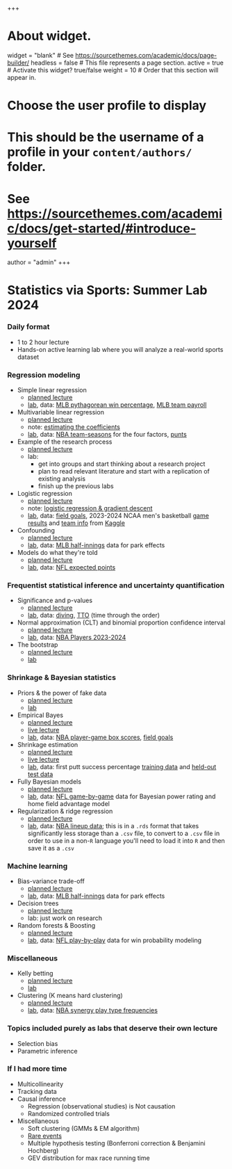 +++
# About widget.
widget = "blank"  # See https://sourcethemes.com/academic/docs/page-builder/
headless = false  # This file represents a page section.
active = true  # Activate this widget? true/false
weight = 10  # Order that this section will appear in.

# Choose the user profile to display
# This should be the username of a profile in your `content/authors/` folder.
# See https://sourcethemes.com/academic/docs/get-started/#introduce-yourself
author = "admin"
+++

# Statistics via Sports: Summer Lab 2024

### Daily format
* 1 to 2 hour lecture
* Hands-on active learning lab where you will analyze a real-world sports dataset

<!--
    * [live lecture](/pdf/lab/live_lectures_2024/simple_linear_regression.pdf)
    * [live lecture](/pdf/lab/live_lectures_2024/multivariable_regression.pdf)
-->

### Regression modeling
* Simple linear regression
    * [planned lecture](/pdf/lab/planned_lectures_2024/simple_linear_regression.pdf)
    * [lab](/pdf/lab/labs_2024/simple_linear_regression.pdf), data: [MLB pythagorean win percentage](/pdf/lab/labs_2024/data/data_MLB_pythag.csv), [MLB team payroll](/pdf/lab/labs_2024/data/MLB_team_payroll.txt)
* Multivariable linear regression
    * [planned lecture](/pdf/lab/planned_lectures_2024/multivariable_regression.pdf)
    * note: [estimating the coefficients](/pdf/lab/planned_lectures_2024/multivariable_regression_estimation.pdf)
    * [lab](/pdf/lab/labs_2024/multivariable_regression.pdf), data: [NBA team-seasons](/pdf/lab/labs_2024/data/data_NBA_four_factors.csv) for the four factors, [punts](/pdf/lab/labs_2024/data/data_punts.csv)
* Example of the research process
    * [planned lecture](/pdf/lab/planned_lectures_2024/example_of_the_research_process.pdf)
    * lab:
        * get into groups and start thinking about a research project
        * plan to read relevant literature and start with a replication of existing analysis
        * finish up the previous labs
* Logistic regression
    * [planned lecture](/pdf/lab/planned_lectures_2024/logistic_regression.pdf)
    * note: [logistic regression & gradient descent](/pdf/lab/planned_lectures_2024/logistic_regression_gradient_descent.pdf)
    * [lab](/pdf/lab/labs_2024/logistic_regression.pdf), data: [field goals](/pdf/lab/labs_2024/data/data_field_goals_kq.csv), 2023-2024 NCAA men's basketball [game results](/pdf/lab/labs_2024/data/MRegularSeasonCompactResults.csv) and [team info](/pdf/lab/labs_2024/data/MTeams.csv) from [Kaggle](https://www.kaggle.com/competitions/march-machine-learning-mania-2024/data)
* Confounding
    * [planned lecture](/pdf/lab/planned_lectures_2024/confounding.pdf)
    * [lab](/pdf/lab/labs_2024/confounding.pdf), data: [MLB half-innings](/pdf/lab/labs_2024/data/data_park_effects.csv) data for park effects
* Models do what they're told
    * [planned lecture](/pdf/lab/planned_lectures_2024/Models_Do_What_Theyre_Told.pdf) 
    * [lab](/pdf/lab/labs_2024/Models_Do_What_Theyre_Told.pdf), data: [NFL expected points](/pdf/lab/labs_2024/data/data_EP.csv)

### Frequentist statistical inference and uncertainty quantification
* Significance and p-values
    * [planned lecture](/pdf/lab/planned_lectures_2024/significance_and_p_values.pdf) 
    * [lab](/pdf/lab/labs_2024/significance_and_p_values.pdf), data: [diving](/pdf/lab/labs_2024/data/data_diving_example.csv), [TTO](/pdf/lab/labs_2024/data/data_tto_ex.csv) (time through the order)
* Normal approximation (CLT) and binomial proportion confidence interval
    * [planned lecture](/pdf/lab/planned_lectures_2024/Normal_Approx_and_Binomial_CI.pdf) 
    * [lab](/pdf/lab/labs_2024/Normal_Approx_and_Binomial_CI.pdf), data: [NBA Players 2023-2024](/pdf/lab/labs_2024/data/data_NBAPlayers_2023_2024_reg.csv)
* The bootstrap
    * [planned lecture](/pdf/lab/planned_lectures_2024/the_bootstrap.pdf) 
    * [lab](/pdf/lab/labs_2024/the_bootstrap.pdf)

### Shrinkage & Bayesian statistics
* Priors & the power of fake data
    * [planned lecture](/pdf/lab/planned_lectures_2024/priors_and_the_power_of_fake_data.pdf) 
    * [lab](/pdf/lab/labs_2024/priors_and_the_power_of_fake_data.pdf)
* Empirical Bayes
    * [planned lecture](/pdf/lab/planned_lectures_2024/empirical_bayes.pdf) 
    * [live lecture](/pdf/lab/live_lectures_2024/empirical_bayes.pdf) 
    * [lab](/pdf/lab/labs_2024/empirical_bayes.pdf), data: [NBA player-game box scores](/pdf/lab/labs_2024/data/data_NBA_player_game_box_scores.csv), [field goals](/pdf/lab/labs_2024/data/data_field_goals.csv)
* Shrinkage estimation
    * [planned lecture](/pdf/lab/planned_lectures_2024/Shrinkage_Estimation.pdf) 
    * [live lecture](/pdf/lab/live_lectures_2024/Shrinkage_Estimation.pdf) 
    * [lab](/pdf/lab/labs_2024/Shrinkage_Estimation.pdf), data: first putt success percentage [training data](/pdf/lab/labs_2024/data/data_first_putt_success_percentage_train.csv) and [held-out test data](/pdf/lab/labs_2024/data/data_first_putt_success_percentage_test.csv)
* Fully Bayesian models
    * [planned lecture](/pdf/lab/planned_lectures_2024/Fully_Bayesian_Models.pdf) 
    * [lab](/pdf/lab/labs_2024/Fully_Bayesian_Models.pdf), data: [NFL game-by-game](/pdf/lab/labs_2024/data/data_bayesian_model_glickmanStern.csv) data for Bayesian power rating and home field advantage model
* Regularization & ridge regression
    * [planned lecture](/pdf/lab/planned_lectures_2024/Regularization_and_Ridge_Regression.pdf) 
    * [lab](/pdf/lab/labs_2024/Regularization_and_Ridge_Regression.pdf), data: [NBA lineup data](/pdf/lab/labs_2024/data/data_NBA_lineups_2024.rds); this is in a `.rds` format that takes significantly less storage than a `.csv` file, to convert to a `.csv` file in order to use in a non-`R` language you'll need to load it into `R` and then save it as a `.csv`

### Machine learning
* Bias-variance trade-off
    * [planned lecture](/pdf/lab/planned_lectures_2024/Bias_Variance_Tradeoff.pdf) 
    * [lab](/pdf/lab/labs_2024/Bias_Variance_Tradeoff.pdf), data: [MLB half-innings](/pdf/lab/labs_2024/data/data_park_effects.csv) data for park effects
* Decision trees
    * [planned lecture](/pdf/lab/planned_lectures_2024/Decision_Trees.pdf) 
    * lab: just work on research 
* Random forests & Boosting
    * [planned lecture](/pdf/lab/planned_lectures_2024/Random_Forests_and_Boosting.pdf) 
    * [lab](/pdf/lab/labs_2024/Random_Forests_and_Boosting.pdf), data: [NFL play-by-play](/pdf/lab/labs_2024/data/data_WP.csv) data for win probability modeling

### Miscellaneous
* Kelly betting
    * [planned lecture](/pdf/lab/planned_lectures_2024/Kelly_Betting.pdf) 
    * [lab](/pdf/lab/labs_2024/Kelly_Betting.pdf)
* Clustering (K means hard clustering)
    * [planned lecture](/pdf/lab/planned_lectures_2024/Clustering.pdf) 
    * [lab](/pdf/lab/labs_2024/Clustering.pdf), data: [NBA synergy play type frequencies](/pdf/lab/labs_2024/data/data_NBA_off_clusters_raw.csv)

### Topics included purely as labs that deserve their own lecture
* Selection bias
* Parametric inference

### If I had more time
* Multicollinearity
* Tracking data
* Causal inference
    * Regression (observational studies) is Not causation
    * Randomized controlled trials
* Miscellaneous
    * Soft clustering (GMMs & EM algorithm)
    * [Rare events](/pdf/lab/planned_lectures_2024/rare_events.pdf)
    * Multiple hypothesis testing (Bonferroni correction & Benjamini Hochberg)
    * GEV distribution for max race running time
    
  




